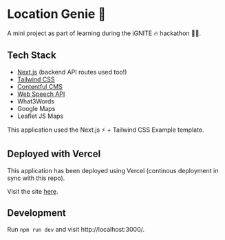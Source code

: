 # Location Genie 🧞

A mini project as part of learning during the iGNITE 🔥 hackathon 👨‍💻. 

## Tech Stack

- [Next.js](https://nextjs.org/) (backend API routes used too!)
- [Tailwind CSS](https://tailwindcss.com/)
- [Contentful CMS](https://www.contentful.com/)
- [Web Speech API](https://developer.mozilla.org/en-US/docs/Web/API/Web_Speech_API)
- What3Words
- Google Maps
- Leaflet JS Maps

This application used the Next.js ⚡ + Tailwind CSS Example template.

## Deployed with Vercel 
This application has been deployed using Vercel (continous deployment in sync with this repo).

Visit the site [here](https://location-genie.vercel.app/). 

## Development

Run `npm run dev` and visit http://localhost:3000/.

